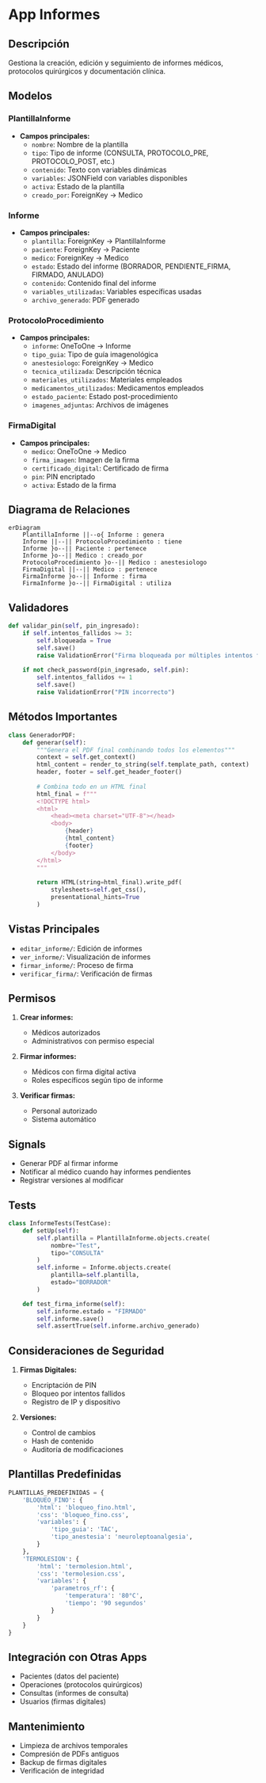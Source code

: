 # App Informes

## Descripción
Gestiona la creación, edición y seguimiento de informes médicos, protocolos quirúrgicos y documentación clínica.

## Modelos

### PlantillaInforme
- **Campos principales:**
  - `nombre`: Nombre de la plantilla
  - `tipo`: Tipo de informe (CONSULTA, PROTOCOLO_PRE, PROTOCOLO_POST, etc.)
  - `contenido`: Texto con variables dinámicas
  - `variables`: JSONField con variables disponibles
  - `activa`: Estado de la plantilla
  - `creado_por`: ForeignKey → Medico

### Informe
- **Campos principales:**
  - `plantilla`: ForeignKey → PlantillaInforme
  - `paciente`: ForeignKey → Paciente
  - `medico`: ForeignKey → Medico
  - `estado`: Estado del informe (BORRADOR, PENDIENTE_FIRMA, FIRMADO, ANULADO)
  - `contenido`: Contenido final del informe
  - `variables_utilizadas`: Variables específicas usadas
  - `archivo_generado`: PDF generado

### ProtocoloProcedimiento
- **Campos principales:**
  - `informe`: OneToOne → Informe
  - `tipo_guia`: Tipo de guía imagenológica
  - `anestesiologo`: ForeignKey → Medico
  - `tecnica_utilizada`: Descripción técnica
  - `materiales_utilizados`: Materiales empleados
  - `medicamentos_utilizados`: Medicamentos empleados
  - `estado_paciente`: Estado post-procedimiento
  - `imagenes_adjuntas`: Archivos de imágenes

### FirmaDigital
- **Campos principales:**
  - `medico`: OneToOne → Medico
  - `firma_imagen`: Imagen de la firma
  - `certificado_digital`: Certificado de firma
  - `pin`: PIN encriptado
  - `activa`: Estado de la firma

## Diagrama de Relaciones
```mermaid
erDiagram
    PlantillaInforme ||--o{ Informe : genera
    Informe ||--|| ProtocoloProcedimiento : tiene
    Informe }o--|| Paciente : pertenece
    Informe }o--|| Medico : creado_por
    ProtocoloProcedimiento }o--|| Medico : anestesiologo
    FirmaDigital ||--|| Medico : pertenece
    FirmaInforme }o--|| Informe : firma
    FirmaInforme }o--|| FirmaDigital : utiliza
```

## Validadores
```python
def validar_pin(self, pin_ingresado):
    if self.intentos_fallidos >= 3:
        self.bloqueada = True
        self.save()
        raise ValidationError("Firma bloqueada por múltiples intentos fallidos")
    
    if not check_password(pin_ingresado, self.pin):
        self.intentos_fallidos += 1
        self.save()
        raise ValidationError("PIN incorrecto")
```

## Métodos Importantes
```python
class GeneradorPDF:
    def generar(self):
        """Genera el PDF final combinando todos los elementos"""
        context = self.get_context()
        html_content = render_to_string(self.template_path, context)
        header, footer = self.get_header_footer()
        
        # Combina todo en un HTML final
        html_final = f"""
        <!DOCTYPE html>
        <html>
            <head><meta charset="UTF-8"></head>
            <body>
                {header}
                {html_content}
                {footer}
            </body>
        </html>
        """
        
        return HTML(string=html_final).write_pdf(
            stylesheets=self.get_css(),
            presentational_hints=True
        )
```

## Vistas Principales
- `editar_informe/`: Edición de informes
- `ver_informe/`: Visualización de informes
- `firmar_informe/`: Proceso de firma
- `verificar_firma/`: Verificación de firmas

## Permisos
1. **Crear informes:**
   - Médicos autorizados
   - Administrativos con permiso especial

2. **Firmar informes:**
   - Médicos con firma digital activa
   - Roles específicos según tipo de informe

3. **Verificar firmas:**
   - Personal autorizado
   - Sistema automático

## Signals
- Generar PDF al firmar informe
- Notificar al médico cuando hay informes pendientes
- Registrar versiones al modificar

## Tests
```python
class InformeTests(TestCase):
    def setUp(self):
        self.plantilla = PlantillaInforme.objects.create(
            nombre="Test",
            tipo="CONSULTA"
        )
        self.informe = Informe.objects.create(
            plantilla=self.plantilla,
            estado="BORRADOR"
        )

    def test_firma_informe(self):
        self.informe.estado = "FIRMADO"
        self.informe.save()
        self.assertTrue(self.informe.archivo_generado)
```

## Consideraciones de Seguridad
1. **Firmas Digitales:**
   - Encriptación de PIN
   - Bloqueo por intentos fallidos
   - Registro de IP y dispositivo

2. **Versiones:**
   - Control de cambios
   - Hash de contenido
   - Auditoría de modificaciones

## Plantillas Predefinidas
```python
PLANTILLAS_PREDEFINIDAS = {
    'BLOQUEO_FINO': {
        'html': 'bloqueo_fino.html',
        'css': 'bloqueo_fino.css',
        'variables': {
            'tipo_guia': 'TAC',
            'tipo_anestesia': 'neuroleptoanalgesia',
        }
    },
    'TERMOLESION': {
        'html': 'termolesion.html',
        'css': 'termolesion.css',
        'variables': {
            'parametros_rf': {
                'temperatura': '80°C',
                'tiempo': '90 segundos'
            }
        }
    }
}
```

## Integración con Otras Apps
- Pacientes (datos del paciente)
- Operaciones (protocolos quirúrgicos)
- Consultas (informes de consulta)
- Usuarios (firmas digitales)

## Mantenimiento
- Limpieza de archivos temporales
- Compresión de PDFs antiguos
- Backup de firmas digitales
- Verificación de integridad 